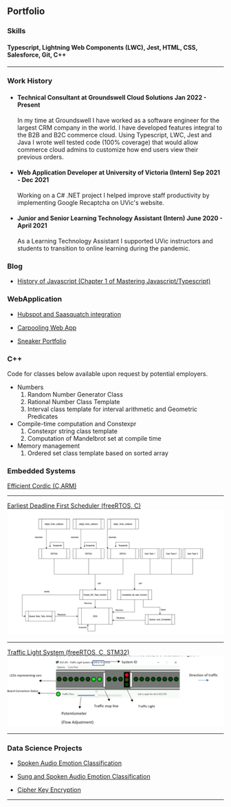 ## Portfolio
### Skills
#### Typescript, Lightning Web Components (LWC), Jest, HTML, CSS, Salesforce, Git, C++ 
---

### Work History 
- #### Technical Consultant at Groundswell Cloud Solutions Jan 2022 - Present

  In my time at Groundswell I have worked as a software engineer for the largest CRM company in the world. 
  I have developed features integral to the B2B and B2C commerce cloud. Using Typescript, LWC, Jest and Java I wrote well tested code (100% coverage) that would allow commerce cloud admins to customize how end users view their previous orders.  

- #### Web Application Developer at University of Victoria (Intern) Sep 2021 - Dec 2021
  Working on a C# .NET project I helped improve staff productivity by implementing Google Recaptcha on 
  UVic's website.  

- #### Junior and Senior Learning Technology Assistant (Intern) June 2020 - April 2021
  As a Learning Technology Assistant I supported UVic instructors and students to transition to online learning during the pandemic. 


### Blog 
  - [History of Javascript (Chapter 1 of Mastering Javascript/Typescript)](CH1-HISTORY)


### WebApplication

- [Hubspot and Saasquatch integration](https://github.com/SENG499-team-2/SaaSquatch-HubSpot-integration)

- [Carpooling Web App](https://carpoolcanada.herokuapp.com/)

- [Sneaker Portfolio](https://github.com/MAsimSENG/seng350f19-project-2-3/)


### C++ 
 Code for classes below available upon request by potential employers. 
  - Numbers  
    1. Random Number Generator Class
    2. Rational Number Class Template
    3. Interval class template for interval arithmetic and Geometric Predicates
  - Compile-time computation and Constexpr 
    1. Constexpr string class template
    2. Computation of Mandelbrot set at compile time
  - Memory management 
    1. Ordered set class template based on sorted array

### Embedded Systems

[Efficient Cordic (C,ARM)](https://github.com/MAsimSENG/Cordic)

---

[Earliest Deadline First Scheduler (freeRTOS, C)](/pdf/EDF_FOR_PORTFOLIO.pdf)
<img src="images/EDF_IMAGE.png?raw=true"/>

---
[Traffic Light System (freeRTOS, C, STM32)](/pdf/TLS_FOR_PORTFOLIO.pdf)
<img src="images/traffic_light_interface.png?raw=true"/>

---

### Data Science Projects

- [Spoken Audio Emotion Classification](/pdf/SpokenEmotion.pdf)

- [Sung and Spoken Audio Emotion Classification](/pdf/Spoken_Sung.pdf)

- [Cipher Key Encryption](https://github.com/MAsimSENG/Ciphers_Genetic_algorithm)


---

